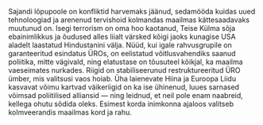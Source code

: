 Sajandi lõpupoole on konfliktid harvemaks jäänud, sedamööda kuidas uued
tehnoloogiad ja arenenud tervishoid kolmandas maailmas kättesaadavaks
muutunud on. Isegi terrorism on oma hoo kaotanud, Teise Külma sõja
ebainimlikkus ja õudused alles liialt värsked kõigi jaoks kunagise USA
aladelt laastatud Hindustanini välja. Nüüd, kui igale rahvusgrupile on
garanteeritud esindatus ÜROs, on eelistatud võitlusvahendiks saanud
poliitika, mitte vägivald, ning elatustase on tõusuteel kõikjal, ka
maailma vaeseimates nurkades. Riigid on stabiliseerunud
restruktureeritud ÜRO ümber, mis valitsusi vaos hoiab. Üha laienevate
Hiina ja Euroopa Liidu kasvavat võimu kartvad väikeriigid on ka ise
ühinenud, luues sarnased võimsad poliitilised alliansid — ning leidnud,
et neil pole enam naabreid, kellega ohutu sõdida oleks. Esimest korda
inimkonna ajaloos valitseb kolmveerandis maailmas kord ja rahu.